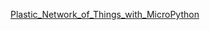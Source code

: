[Plastic_Network_of_Things_with_MicroPython](https://github.com/Wei1234c/Plastic_Network_of_Things_with_MicroPython/blob/master/Plastic_Network_of_Things_with_MicroPython.html)